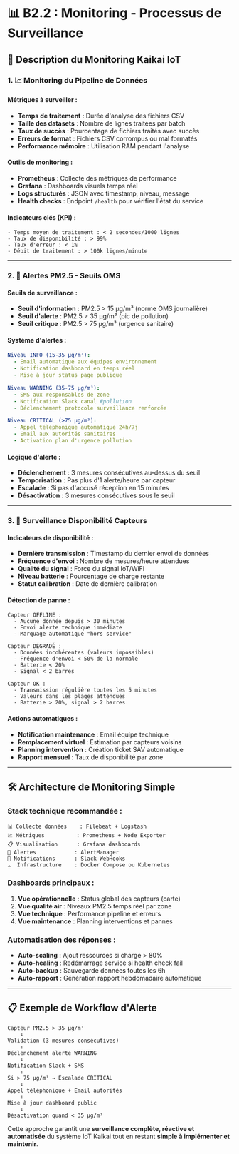 # 📊 B2.2 : Monitoring - Processus de Surveillance

## 🎯 Description du Monitoring Kaikai IoT

### 1. 📈 Monitoring du Pipeline de Données

#### **Métriques à surveiller :**
- **Temps de traitement** : Durée d'analyse des fichiers CSV
- **Taille des datasets** : Nombre de lignes traitées par batch
- **Taux de succès** : Pourcentage de fichiers traités avec succès
- **Erreurs de format** : Fichiers CSV corrompus ou mal formatés
- **Performance mémoire** : Utilisation RAM pendant l'analyse

#### **Outils de monitoring :**
- **Prometheus** : Collecte des métriques de performance
- **Grafana** : Dashboards visuels temps réel
- **Logs structurés** : JSON avec timestamp, niveau, message
- **Health checks** : Endpoint `/health` pour vérifier l'état du service

#### **Indicateurs clés (KPI) :**
```
- Temps moyen de traitement : < 2 secondes/1000 lignes
- Taux de disponibilité : > 99%
- Taux d'erreur : < 1%
- Débit de traitement : > 100k lignes/minute
```

---

### 2. 🚨 Alertes PM2.5 - Seuils OMS

#### **Seuils de surveillance :**
- **Seuil d'information** : PM2.5 > 15 μg/m³ (norme OMS journalière)
- **Seuil d'alerte** : PM2.5 > 35 μg/m³ (pic de pollution)
- **Seuil critique** : PM2.5 > 75 μg/m³ (urgence sanitaire)

#### **Système d'alertes :**
```yaml
Niveau INFO (15-35 μg/m³):
  - Email automatique aux équipes environnement
  - Notification dashboard en temps réel
  - Mise à jour status page publique

Niveau WARNING (35-75 μg/m³):
  - SMS aux responsables de zone
  - Notification Slack canal #pollution
  - Déclenchement protocole surveillance renforcée

Niveau CRITICAL (>75 μg/m³):
  - Appel téléphonique automatique 24h/7j
  - Email aux autorités sanitaires
  - Activation plan d'urgence pollution
```

#### **Logique d'alerte :**
- **Déclenchement** : 3 mesures consécutives au-dessus du seuil
- **Temporisation** : Pas plus d'1 alerte/heure par capteur
- **Escalade** : Si pas d'accusé réception en 15 minutes
- **Désactivation** : 3 mesures consécutives sous le seuil

---

### 3. 🔧 Surveillance Disponibilité Capteurs

#### **Indicateurs de disponibilité :**
- **Dernière transmission** : Timestamp du dernier envoi de données
- **Fréquence d'envoi** : Nombre de mesures/heure attendues
- **Qualité du signal** : Force du signal IoT/WiFi
- **Niveau batterie** : Pourcentage de charge restante
- **Statut calibration** : Date de dernière calibration

#### **Détection de panne :**
```
Capteur OFFLINE :
  - Aucune donnée depuis > 30 minutes
  - Envoi alerte technique immédiate
  - Marquage automatique "hors service"

Capteur DÉGRADÉ :
  - Données incohérentes (valeurs impossibles)
  - Fréquence d'envoi < 50% de la normale
  - Batterie < 20%
  - Signal < 2 barres

Capteur OK :
  - Transmission régulière toutes les 5 minutes
  - Valeurs dans les plages attendues
  - Batterie > 20%, signal > 2 barres
```

#### **Actions automatiques :**
- **Notification maintenance** : Email équipe technique
- **Remplacement virtuel** : Estimation par capteurs voisins
- **Planning intervention** : Création ticket SAV automatique
- **Rapport mensuel** : Taux de disponibilité par zone

---

## 🛠️ Architecture de Monitoring Simple

### **Stack technique recommandée :**
```
📊 Collecte données    : Filebeat + Logstash
📈 Métriques          : Prometheus + Node Exporter  
📋 Visualisation      : Grafana dashboards
🚨 Alertes            : AlertManager
📱 Notifications      : Slack WebHooks
☁️  Infrastructure    : Docker Compose ou Kubernetes
```

### **Dashboards principaux :**
1. **Vue opérationnelle** : Status global des capteurs (carte)
2. **Vue qualité air** : Niveaux PM2.5 temps réel par zone
3. **Vue technique** : Performance pipeline et erreurs
4. **Vue maintenance** : Planning interventions et pannes

### **Automatisation des réponses :**
- **Auto-scaling** : Ajout ressources si charge > 80%
- **Auto-healing** : Redémarrage service si health check fail
- **Auto-backup** : Sauvegarde données toutes les 6h
- **Auto-rapport** : Génération rapport hebdomadaire automatique

---

## 📋 Exemple de Workflow d'Alerte

```mermaid
Capteur PM2.5 > 35 μg/m³ 
    ↓
Validation (3 mesures consécutives)
    ↓
Déclenchement alerte WARNING
    ↓
Notification Slack + SMS
    ↓
Si > 75 μg/m³ → Escalade CRITICAL
    ↓
Appel téléphonique + Email autorités
    ↓
Mise à jour dashboard public
    ↓
Désactivation quand < 35 μg/m³
```

Cette approche garantit une **surveillance complète, réactive et automatisée** du système IoT Kaikai tout en restant **simple à implémenter et maintenir**.
